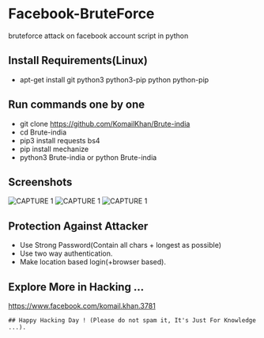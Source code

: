 # Facebook-BruteForce
bruteforce attack on facebook account script in python

## Install Requirements(Linux)
* apt-get install git python3 python3-pip python python-pip

## Run commands one by one
* git clone https://github.com/KomailKhan/Brute-india
* cd Brute-india
* pip3 install requests bs4
* pip install mechanize
* python3 Brute-india or python Brute-india

## Screenshots
![CAPTURE 1](https://github.com/KomailKhan/Brute-india/blob/master/Screenshots/Capture1.JPG)
![CAPTURE 1](https://github.com/KomailKhan/Brute-india/blob/master/Screenshots/Capture2.JPG)
![CAPTURE 1](https://github.com/KomailKhan/Brute-india/blob/master/Screenshots/Capture3.JPG)

## Protection Against Attacker
* Use Strong Password(Contain all chars + longest as possible)
* Use two way authentication.
* Make location based login(+browser based).

## Explore More in Hacking ...
https://www.facebook.com/komail.khan.3781

~~~
## Happy Hacking Day ! (Please do not spam it, It's Just For Knowledge ...).
~~~
